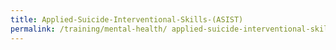 ```yaml
---
title: Applied-Suicide-Interventional-Skills-(ASIST)
permalink: /training/mental-health/ applied-suicide-interventional-skills-(asist)
---
```


